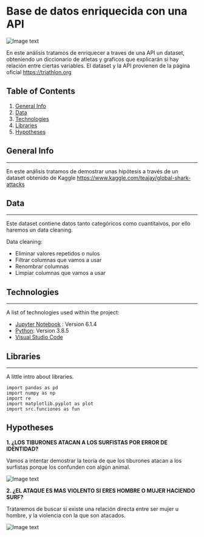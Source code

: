 # Base de datos enriquecida con una API
![Image text](https://st3.depositphotos.com/4112313/13687/v/600/depositphotos_136872318-stock-illustration-color-flat-logo-triathlon-vector.jpg)

En este análisis tratamos de enriquecer a traves de una API un dataset, obteniendo un diccionario de atletas y graficos que explicarán si hay relación entre ciertas variables.
El dataset y la API provienen de la página oficial https://triathlon.org




## Table of Contents
1. [General Info](#general-info)
2. [Data](#Data)
3. [Technologies](#Technologies)
4. [Libraries](#Libraries)
5. [Hypotheses](#Hypotheses)
## General Info
***
En este análisis tratamos de demostrar unas hipótesis a través de un dataset obtenido de Kaggle https://www.kaggle.com/teajay/global-shark-attacks
## Data
***
Este dataset contiene datos tanto categóricos como cuantitaivos, por ello haremos un data cleaning.

Data cleaning:
- Eliminar valores repetidos o nulos
- Filtrar columnas que vamos a usar
- Renombrar columnas
- Limpiar columnas que vamos a usar

## Technologies
***
A list of technologies used within the project:
* [Jupyter Notebook](https://jupyter.org/) : Version 6.1.4
* [Python](https://www.python.org/): Version 3.8.5
* [Visual Studio Code](https://code.visualstudio.com/)
## Libraries
***
A little intro about libraries. 
```
import pandas as pd
import numpy as np
import re
import matplotlib.pyplot as plot
import src.funciones as fun
```

## Hypotheses
**1. ¿LOS TIBURONES ATACAN A LOS SURFISTAS POR ERROR DE IDENTIDAD?**

Vamos a intentar demostrar la teoría de que los tiburones atacan a los surfistas porque los confunden con algún animal.

![Image text](https://www.artsurfcamp.com/blog/wp-content/uploads/2017/04/eg.jpg)

**2. ¿EL ATAQUE ES MAS VIOLENTO SI ERES HOMBRE O MUJER HACIENDO SURF?**

Trataremos de buscar si existe una relación directa entre ser mujer u hombre, y la violencia con la que son atacados.

![Image text](https://margruesa.com/wp-content/uploads/2018/02/surf-hombres-mujeres-premios-9928.jpg)
